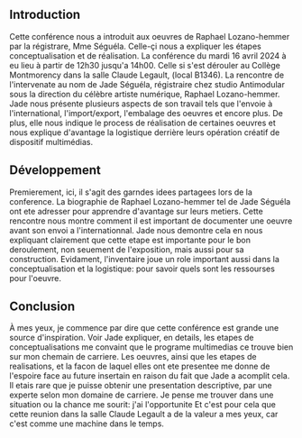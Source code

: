 

## Introduction

Cette conférence nous a introduit aux oeuvres de Raphael Lozano-hemmer par la régistrare, Mme Séguéla. Celle-çi nous a expliquer les étapes conceptualisation et de réalisation. La conférence du mardi 16 avril 2024 à eu lieu à partir de 12h30 jusqu'a 14h00. Celle si s'est dérouler au Collège Montmorency dans la salle Claude Legault, (local B1346). La rencontre de l'intervenate au nom de Jade Séguéla, régistraire chez studio Antimodular sous la direction du célèbre artiste numérique, Raphael Lozano-hemmer. Jade nous présente plusieurs aspects de son travail tels que l'envoie à l'international, l'import/export, l'embalage des oeuvres et encore plus. De plus, elle nous indique le process de réalisation de certaines oeuvres et nous explique d'avantage la logistique derrière leurs opération créatif de dispositif multimédias.


## Développement 

Premierement, ici, il s'agit des garndes idees partagees lors de la conference. La biographie de Raphael Lozano-hemmer tel de Jade Séguéla ont ete adresser pour apprendre d'avantage sur leurs metiers. Cette rencontre nous montre comment il est important de documenter une oeuvre avant son envoi a l'internationnal. Jade nous demontre cela en nous expliquant clairement que cette etape est importante pour le bon deroulement, non seuement de l'exposition, mais aussi pour sa construction. Evidament, l'inventaire joue un role important aussi dans la conceptualisation et la logistique: pour savoir quels sont les ressourses pour l'oeuvre. 


## Conclusion 

À mes yeux, je commence par dire que cette conférence est grande une source d'inspiration. Voir Jade expliquer, en details, les etapes de conceptualisations me convaint que le programe multimedias ce trouve bien sur mon chemain de carriere. Les oeuvres, ainsi que les etapes de realisations, et la facon de laquel elles ont ete presentee me donne de l'espoire face au future insertain en raison du fait que Jade a acomplit cela. Il etais rare que je puisse obtenir une presentation descriptive, par une experte selon mon domaine de carriere. Je pense me trouver dans une situation ou la chance me sourit: j'ai l'opportunite Et c'est pour cela que cette reunion dans la salle Claude Legault a de la valeur a mes yeux, car c'est comme une machine dans le temps.
